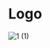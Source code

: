 # Logo
![1 (1)](https://user-images.githubusercontent.com/36717925/192918036-4f429c72-4c31-4530-a02a-4324d7bb83b8.png)
